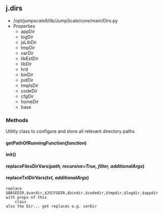 <!-- toc -->
## j.dirs

- /opt/jumpscale8/lib/JumpScale/core/main/Dirs.py
- Properties
    - appDir
    - logDir
    - jsLibDir
    - tmpDir
    - varDir
    - libExtDir
    - libDir
    - hrd
    - binDir
    - pidDir
    - tmplsDir
    - codeDir
    - cfgDir
    - homeDir
    - base

### Methods

Utility class to configure and store all relevant directory paths

#### getPathOfRunningFunction(*function*) 

#### init() 

#### replaceFilesDirVars(*path, recursive=True, filter, additionalArgs*) 

#### replaceTxtDirVars(*txt, additionalArgs*) 

```
replace $BASEDIR,$vardir,$JSCFGDIR,$bindir,$codedir,$tmpdir,$logdir,$appdir with props of this
    class
also the Dir... get replaces e.g. varDir

```

